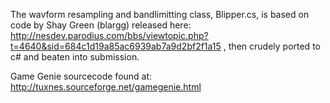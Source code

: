 The wavform resampling and bandlimitting class, Blipper.cs, is based on code by Shay Green (blargg) released here: http://nesdev.parodius.com/bbs/viewtopic.php?t=4640&sid=684c1d19a85ac6939ab7a9d2bf2f1a15 , then crudely ported to c# and beaten into submission.

Game Genie sourcecode found at:
http://tuxnes.sourceforge.net/gamegenie.html